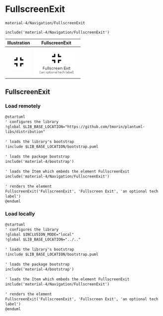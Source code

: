 # FullscreenExit


```text
material-4/Navigation/FullscreenExit
```

```text
include('material-4/Navigation/FullscreenExit')
```



| Illustration | FullscreenExit |
| :---: | :---: |
| ![illustration for Illustration](../../material-4/Navigation/FullscreenExit.png) | ![illustration for FullscreenExit](../../material-4/Navigation/FullscreenExit.Local.png) |




## FullscreenExit

### Load remotely
```plantuml
@startuml
' configures the library
!global $LIB_BASE_LOCATION="https://github.com/tmorin/plantuml-libs/distribution"

' loads the library's bootstrap
!include $LIB_BASE_LOCATION/bootstrap.puml

' loads the package bootstrap
include('material-4/bootstrap')

' loads the Item which embeds the element FullscreenExit
include('material-4/Navigation/FullscreenExit')

' renders the element
FullscreenExit('FullscreenExit', 'Fullscreen Exit', 'an optional tech label')
@enduml
```

### Load locally
```plantuml
@startuml
' configures the library
!global $INCLUSION_MODE="local"
!global $LIB_BASE_LOCATION="../.."

' loads the library's bootstrap
!include $LIB_BASE_LOCATION/bootstrap.puml

' loads the package bootstrap
include('material-4/bootstrap')

' loads the Item which embeds the element FullscreenExit
include('material-4/Navigation/FullscreenExit')

' renders the element
FullscreenExit('FullscreenExit', 'Fullscreen Exit', 'an optional tech label')
@enduml
```

